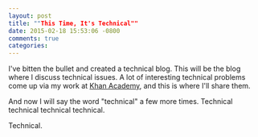 ```yaml
---
layout: post
title: ""This Time, It's Technical""
date: 2015-02-18 15:53:06 -0800
comments: true
categories: 
---
```


I've bitten the bullet and created a technical blog.  This will be the
blog where I discuss technical issues.  A lot of interesting technical
problems come up via my work at [Khan
Academy](http://www.khanacademy.org), and this is where I'll share them.

And now I will say the word "technical" a few more times.
Technical technical technical technical.

Technical.

